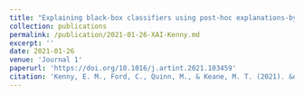 ```yaml
---
title: "Explaining black-box classifiers using post-hoc explanations-by-example: The effect of explanations and error-rates in XAI user studies."
collection: publications
permalink: /publication/2021-01-26-XAI-Kenny.md
excerpt: ''
date: 2021-01-26
venue: 'Journal 1'
paperurl: 'https://doi.org/10.1016/j.artint.2021.103459'
citation: 'Kenny, E. M., Ford, C., Quinn, M., & Keane, M. T. (2021). &quot; Explaining black-box classifiers using post-hoc explanations-by-example: The effect of explanations and error-rates in XAI user studies. &quot; <i>Artificial Intelligence</i>. 294, 103459.'
---
```

